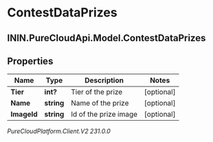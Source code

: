 # ContestDataPrizes

## ININ.PureCloudApi.Model.ContestDataPrizes

## Properties

|Name | Type | Description | Notes|
|------------ | ------------- | ------------- | -------------|
| **Tier** | **int?** | Tier of the prize | [optional] |
| **Name** | **string** | Name of the prize | [optional] |
| **ImageId** | **string** | Id of the prize image | [optional] |



_PureCloudPlatform.Client.V2 231.0.0_
